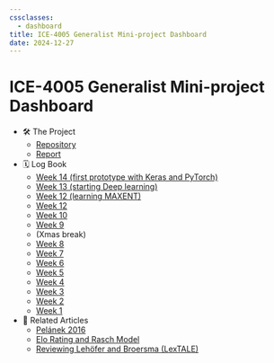 ```yaml
---
cssclasses:
  - dashboard
title: ICE-4005 Generalist Mini-project Dashboard
date: 2024-12-27
---
```

# ICE-4005 Generalist Mini-project Dashboard


-  🛠️ The Project
	- [Repository](https://github.com/Oktogazh/prwaf_geirfa)
	- [Report](report-mini-project)
- 🗓️ Log Book
	- [Week 14 (first prototype with Keras and PyTorch)](ice-4005-week-14)
	- [Week 13 (starting Deep learning)](ice-4005-week-13)
	- [Week 12 (learning MAXENT)](ice-4005-week-12)
	- [Week 12](ice-4005-week-11)
	- [Week 10](ice-4005-week-10)
	- [Week 9](ice-4005-week-9)
	- (Xmas break)
	- [Week 8](ice-4005-week-8)
	- [Week 7](ice-4005-week-7)
	- [Week 6](ice-4005-week-6)
	- [Week 5](ice-4005-week-5)
	- [Week 4](ice-4005-week-4)
	- [Week 3](ice-4005-week-3)
	- [Week 2](ice-4005-week-2)
	- [Week 1](ice-4005-week-1)
- 🔗 Related Articles
	- [Pelánek 2016](pelanek-2016)
	- [Elo Rating and Rasch Model](elo-rating-and-rasch-model)
	- [Reviewing Lehöfer and Broersma (LexTALE)](lextale)

